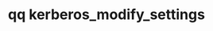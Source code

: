 ---
category: kerberos
command: kerberos_modify_settings
keywords: qq, qq_cli, kerberos_modify_settings
optional_options:
- alternate:
  - --use-alt-security-identities-mapping
  help: When enabled, map kerberos-authenticated users to LDAP records via the altSecurityIdentities
    field
  name: -a
  required: true
permalink: /qq-cli-command-guide/kerberos/kerberos_modify_settings.html
positional_options: []
sidebar: qq_cli_command_reference_sidebar
summary: This section explains how to use the <code>qq kerberos_modify_settings</code>
  command.
synopsis: Modify the Kerberos settings
title: qq kerberos_modify_settings
usage: qq kerberos_modify_settings [-h] -a USE_ALT_SECURITY_IDENTITIES_MAPPING

---